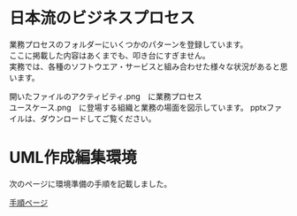 # 日本流のビジネスプロセス

業務プロセスのフォルダーにいくつかのパターンを登録しています。  
ここに掲載した内容はあくまでも、叩き台にすぎません。  
実務では、各種のソフトウエア・サービスと組み合わせた様々な状況があると思います。  
  
開いたファイルのアクティビティ.png　に業務プロセス  
ユースケース.png　に登場する組織と業務の場面を図示しています。
pptxファイルは、ダウンロードしてご覧ください。

# UML作成編集環境

次のページに環境準備の手順を記載しました。  

[手順ページ](https://github.com/pontsoleil/EIPA/tree/master/%E4%BD%9C%E6%A5%AD%E7%92%B0%E5%A2%83)
